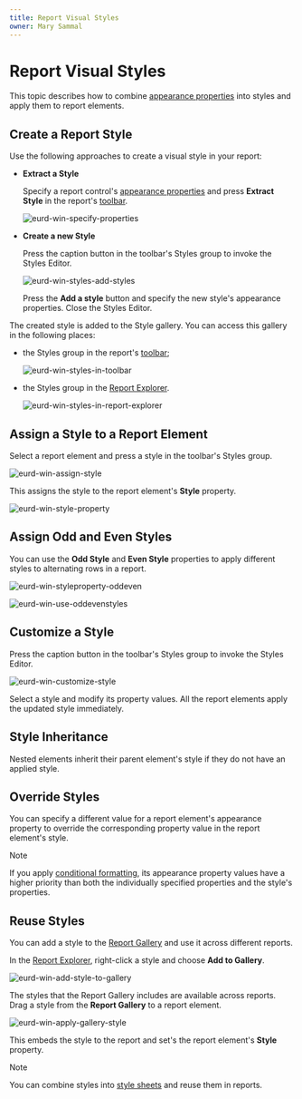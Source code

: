 ```yaml
---
title: Report Visual Styles
owner: Mary Sammal
---
```

# Report Visual Styles

This topic describes how to combine [appearance properties](appearance-properties.md) into styles and apply them to report elements.

## Create a Report Style

Use the following approaches to create a visual style in your report:

- **Extract a Style**

    Specify a report control's [appearance properties](appearance-properties.md) and press **Extract Style** in the report's [toolbar](..\report-designer-tools\toolbar.md).

    ![eurd-win-specify-properties](../../../../images/eurd-win-specify-properties.png)


- **Create a new Style**

    Press the caption button in the toolbar's Styles group to invoke the Styles Editor.

    ![eurd-win-styles-add-styles](../../../../images/eurd-win-styles-add-style.png)

    Press the **Add a style** button and specify the new style's appearance properties. Close the Styles Editor.

The created style is added to the Style gallery. You can access this gallery in the following places:

- the Styles group in the report's [toolbar](..\report-designer-tools\toolbar.md);

    ![eurd-win-styles-in-toolbar](../../../../images/eurd-win-styles-in-toolbar.png)

- the Styles group in the [Report Explorer](..\report-designer-tools\ui-panels\report-explorer.md).

    ![eurd-win-styles-in-report-explorer](../../../../images/eurd-win-styles-in-report-explorer.png)

## Assign a Style to a Report Element

Select a report element and press a style in the toolbar's Styles group.

![eurd-win-assign-style](../../../../images/eurd-win-assign-style.png)


This assigns the style to the report element's **Style** property.

![eurd-win-style-property](../../../../images/eurd-win-style-property.png)


## Assign Odd and Even Styles

You can use the **Odd Style** and **Even Style** properties to apply different styles to alternating rows in a report.

![eurd-win-styleproperty-oddeven](../../../../images/eurd-win-styleproperty-oddeven.png)

![eurd-win-use-oddevenstyles](../../../../images/eurd-win-use-oddevenstyles.png)

## Customize a Style

Press the caption button in the toolbar's Styles group to invoke the Styles Editor.

![eurd-win-customize-style](../../../../images/eurd-win-customize-style.png)

Select a style and modify its property values. All the report elements apply the updated style immediately.

## Style Inheritance

Nested elements inherit their parent element's style if they do not have an applied style. 

## Override Styles

You can specify a different value for a report element's appearance property to override the corresponding property value in the report element's style.

> [!NOTE]
> If you apply [conditional formatting](..\shape-report-data\shape-data-expression-bindings\conditionally-change-a-control-appearance.md), its appearance property values have a higher priority than both the individually specified properties and the style's properties.

## Reuse Styles

You can add a style to the [Report Gallery](..\report-designer-tools\ui-panels\report-gallery.md) and use it across different reports.

In the [Report Explorer](..\report-designer-tools\ui-panels\report-explorer.md), right-click a style and choose **Add to Gallery**.

![eurd-win-add-style-to-gallery](../../../../images/eurd-win-add-style-to-gallery.png)

The styles that the Report Gallery includes are available across reports. Drag a style from the **Report Gallery** to a report element.

![eurd-win-apply-gallery-style](../../../../images/eurd-win-apply-gallery-style.png)

This embeds the style to the report and set's the report element's **Style** property.

> [!NOTE]
> You can combine styles into [style sheets](report-style-sheets.md) and reuse them in reports.
